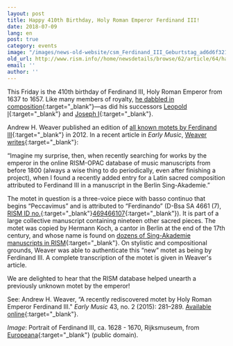```yaml
---
layout: post
title: Happy 410th Birthday, Holy Roman Emperor Ferdinand III!
date: 2018-07-09
lang: en
post: true
category: events
image: "/images/news-old-website/csm_Ferdinand_III_Geburtstag_ad6d6f3214.jpg"
old_url: http://www.rism.info//home/newsdetails/browse/62/article/64/happy-410th-birthday-holy-roman-emperor-ferdinand-iii.html
email: ''
author: ''
---
```



This Friday is the 410th birthday of Ferdinand III, Holy Roman Emperor from 1637 to 1657. Like many members of royalty, [he dabbled in composition](https://opac.rism.info/search?View=rism&author=135163781&Language=en){:target="_blank"}—as did his successors [Leopold I](https://opac.rism.info/search?View=rism&author=118571869&Language=en){:target="_blank"} and [Joseph I](https://opac.rism.info/search?View=rism&author=118558390&Language=en){:target="_blank"}.

Andrew H. Weaver published an edition of [all known motets by Ferdinand III](https://www.areditions.com/publications/collegium-musicum/motets-by-emperor-ferdinand-iii-et-al-y2-018.html){:target="_blank"} in 2012. In a recent article in _Early Music_, [Weaver writes](https://doi.org/10.1093/em/cav001){:target="_blank"}:

“Imagine my surprise, then, when recently searching for works by the emperor in the online RISM-OPAC database of music manuscripts from before 1800 (always a wise thing to do periodically, even after finishing a project), when I found a recently added entry for a Latin sacred composition attributed to Ferdinand III in a manuscript in the Berlin Sing-Akademie.”

The motet in question is a three-voice piece with basso continuo that begins “Peccavimus” and is attributed to “Ferdinando” (D-Bsa SA 4661 (7), [RISM ID no.](https://opac.rism.info/search?id=469466107&Language=en){:target="_blank"}[469466107](https://opac.rism.info/search?id=469466107&Language=en){:target="_blank"}). It is part of a large collective manuscript containing nineteen other sacred pieces. The motet was copied by Hermann Koch, a cantor in Berlin at the end of the 17th century, and whose name is found on [dozens of Sing-Akademie manuscripts in RISM](https://opac.rism.info/search?View=rism&q=hermann+koch&Language=en){:target="_blank"}. On stylistic and compositional grounds, Weaver was able to authenticate this “new” motet as being by Ferdinand III. A complete transcription of the motet is given in Weaver's article.

We are delighted to hear that the RISM database helped unearth a previously unknown motet by the emperor!

See:
Andrew H. Weaver, “A recently rediscovered motet by Holy Roman Emperor Ferdinand III." _Early Music_ 43, no. 2 (2015): 281–289. [Available online](https://doi.org/10.1093/em/cav001){:target="_blank"}.

_Image_: Portrait of Ferdinand III, ca. 1628 - 1670, Rijksmuseum, from [Europeana](http://data.europeana.eu/item/90402/RP_P_OB_9022){:target="_blank"} (public domain).





<script type="text/javascript">var switchTo5x=true;</script><script type="text/javascript" src="http://w.sharethis.com/button/buttons.js"></script><script type="text/javascript">stLight.options({publisher: "9b601438-1ce1-49d8-bfd7-9cff5df54c17", doNotHash: false, doNotCopy: false, hashAddressBar: false});</script>
